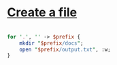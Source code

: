 [1]: http://rosettacode.org/wiki/Create_a_file

# [Create a file][1]

```perl
 
for '.', '' -> $prefix {
    mkdir "$prefix/docs";
    open "$prefix/output.txt", :w;
}
 
```